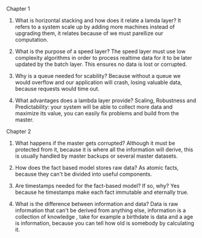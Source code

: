 
Chapter 1
1. What is horizontal stacking and how does it relate a lamda layer?
It refers to a system scale up by adding more machines instead of upgrading them, it relates because of we must parellize our computation.

2. What is the purpose of a speed layer? 
The speed layer must use low complexity algorithms in order to process realtime data for it to be later updated by the batch layer. This ensures no data is lost or corrupted.

3. Why is a queue needed for scability? 
Because without a queue we would overflow and our application will crash, losing valuable data, because requests would time out.

4. What advantages does a lambda layer provide?
Scaling, Robustness and Predictability: your system will be able to collect more data and maximize its value, you can easily fix problems and build from the master.


Chapter 2 
1. What happens if the master gets corrupted?
Although it must be protected from it, because it is where all the information will derive, this is usually handled by master backups or several master datasets.

2. How does the fact based model stores raw data?
As atomic facts, because they can't be divided into useful components.

3. Are timestamps needed for the fact-based model? If so, why?
Yes because he timestamps make each fact immutable and eternally true.

4. What is the difference between information and data? 
Data is raw information that can't be derived from anything else, information is a collection of knowledge , take for example a birthdate is data and a age is information, because you can tell how old is somebody by calculating it.
